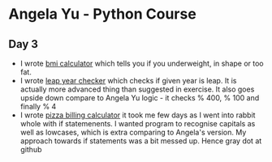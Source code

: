 # Angela Yu - Python Course
## Day 3
- I wrote [bmi calculator](bmi_calc2.0.py) which tells you if you underweight, in shape or too fat.
- I wrote [leap year checker](leap_year_check.py) which checks if given year is leap. It is actually more advanced thing than suggested in exercise. It also goes upside down compare to Angela Yu logic - it checks % 400, % 100 and finally % 4
- I wrote [pizza billing calculator](pizza_billing.py) it took me few days as I went into rabbit whole with if statemenents. I wanted program to recognise capitals as well as lowcases, which is extra comparing to Angela's version. My approach towards if statements was a bit messed up. Hence gray dot at github
